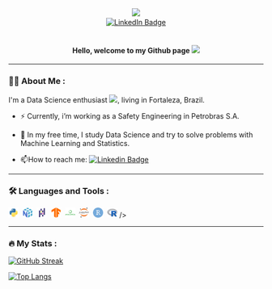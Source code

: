 <div id="header" align="center">
  <img src="https://media.giphy.com/media/3oKIPEqDGUULpEU0aQ/giphy.gif" width="200"/>
</div>

<div id="badges" align="center">
  <a href="https://www.linkedin.com/in/diegoalencarsouza/">
    <img src="https://img.shields.io/badge/LinkedIn-blue?style=for-the-badge&logo=linkedin&logoColor=white" alt="LinkedIn Badge"/>
  </a>
</div>
<div id="profile" align="center">
<img src="https://komarev.com/ghpvc/?username=diegoalencarsouza&style=flat-square&color=blue" align ="center" alt=""/>
</div>
<h4 align="center">
  <p> Hello, welcome to my Github page
  <img src="https://media.giphy.com/media/hvRJCLFzcasrR4ia7z/giphy.gif" width="30px"/>
</h4>

---

### :man_technologist: About Me :


I'm a Data Science enthusiast <img src="https://media.giphy.com/media/WUlplcMpOCEmTGBtBW/giphy.gif" width="30">, living in Fortaleza, Brazil.
- :zap: Currently, i’m working as a Safety Engineering in Petrobras S.A.

- :seedling: In my free time, I study Data Science and try to solve problems with Machine Learning and Statistics.

- :mailbox:How to reach me: [![Linkedin Badge](https://img.shields.io/badge/-linkedin-blue?style=flat&logo=Linkedin&logoColor=white)](https://www.linkedin.com/in/diegoalencarsouza/)

---

### :hammer_and_wrench: Languages and Tools :
<div>
  <img src="https://github.com/devicons/devicon/blob/master/icons/python/python-original.svg" title="Pyhton" alt="Java" width="20" height="20"/>&nbsp;
  <img src="https://github.com/devicons/devicon/blob/master/icons/numpy/numpy-original.svg" title="NumPy" alt="Java" width="20" height="20"/>&nbsp;
  <img src="https://github.com/devicons/devicon/blob/master/icons/pandas/pandas-original.svg" title="Pandas" alt="Java" width="20" height="20"/>&nbsp;
  <img src="https://github.com/devicons/devicon/blob/master/icons/tensorflow/tensorflow-original.svg" title="TensorFlow" alt="Java" width="20" height="20"/>&nbsp;
  <img src="https://github.com/devicons/devicon/blob/master/icons/anaconda/anaconda-original-wordmark.svg" title="Anaconda" alt="Java" width="20" height="20"/>&nbsp;
  <img src="https://github.com/devicons/devicon/blob/master/icons/jupyter/jupyter-original-wordmark.svg" title="Jupyter" alt="Java" width="20" height="20"/>&nbsp;
  <img src="https://github.com/devicons/devicon/blob/master/icons/rstudio/rstudio-original.svg" title="RStudio" alt="Java" width="20" height="20"/>&nbsp;
  <img src="https://github.com/devicons/devicon/blob/master/icons/r/r-original.svg" title="R" alt="Java" width="20" height="20"/>&nbsp;/>
</div>

---

### :fire: My Stats :
[![GitHub Streak](http://github-readme-streak-stats.herokuapp.com?user=diegoalencarsouza&theme=dark&background=000000)](https://git.io/streak-stats)

[![Top Langs](https://github-readme-stats.vercel.app/api/top-langs/?username=diegoalencarsouza&layout=compact&theme=vision-friendly-dark)](https://github.com/anuraghazra/github-readme-stats)
